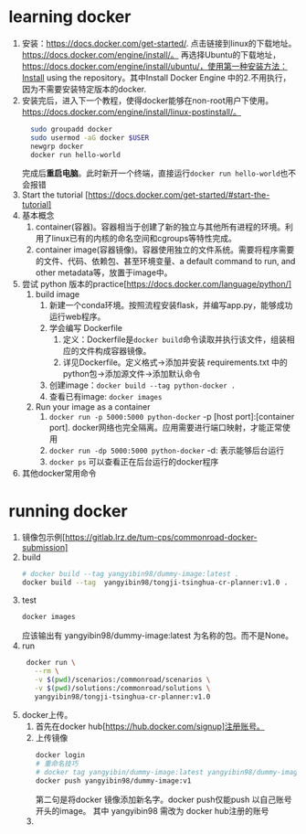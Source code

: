 # learning docker
1. 安装：https://docs.docker.com/get-started/. 点击链接到linux的下载地址。https://docs.docker.com/engine/install/。 再选择Ubuntu的下载地址，https://docs.docker.com/engine/install/ubuntu/，使用第一种安装方法：Install using the repository。其中Install Docker Engine 中的2.不用执行，因为不需要安装特定版本的docker.
2. 安装完后，进入下一个教程，使得docker能够在non-root用户下使用。https://docs.docker.com/engine/install/linux-postinstall/。
    ```bash
      sudo groupadd docker
      sudo usermod -aG docker $USER
      newgrp docker 
      docker run hello-world
    ```
    完成后**重启电脑**。此时新开一个终端，直接运行`docker run hello-world`也不会报错
3. Start the tutorial [https://docs.docker.com/get-started/#start-the-tutorial]
4. 基本概念
   1. container(容器)。容器相当于创建了新的独立与其他所有进程的环境。利用了linux已有的内核的命名空间和cgroups等特性完成。
   2. container image(容器镜像)。容器使用独立的文件系统。需要将程序需要的文件、代码、依赖包、甚至环境变量、a default command to run, and other metadata等，放置于image中。
5. 尝试 python 版本的practice[https://docs.docker.com/language/python/]
   1. build image
      1. 新建一个conda环境。按照流程安装flask，并编写app.py，能够成功运行web程序。
      2. 学会编写 Dockerfile
         1. 定义：Dockerfile是`docker build`命令读取并执行该文件，组装相应的文件构成容器镜像。
         2. 详见Dockerfile。定义格式->添加并安装 requirements.txt 中的python包->添加源文件->添加默认命令
      3. 创建image：`docker build --tag python-docker .`
      4. 查看已有image: `docker images`
   2. Run your image as a container
      1. `docker run -p 5000:5000 python-docker` -p [host port]:[container port]. docker网络也完全隔离。应用需要进行端口映射，才能正常使用
      2. `docker run -dp 5000:5000 python-docker` -d: 表示能够后台运行
      3. `docker ps` 可以查看正在后台运行的docker程序
6. 其他docker常用命令


# running docker
1. 镜像包示例[https://gitlab.lrz.de/tum-cps/commonroad-docker-submission]
2. build
   ```bash
   # docker build --tag yangyibin98/dummy-image:latest .
   docker build --tag  yangyibin98/tongji-tsinghua-cr-planner:v1.0 .
   ```
3. test
   ```bash
   docker images
   ```
   应该输出有 yangyibin98/dummy-image:latest 为名称的包。而不是None。
4. run
   ```bash
    docker run \
      --rm \
      -v $(pwd)/scenarios:/commonroad/scenarios \
      -v $(pwd)/solutions:/commonroad/solutions \
      yangyibin98/tongji-tsinghua-cr-planner:v1.0

   ```
5. docker上传。
   1. 首先在docker hub[https://hub.docker.com/signup]注册账号。
   2. 上传镜像
      ```bash
      docker login
      # 重命名技巧
      # docker tag yangyibin/dummy-image:latest yangyibin98/dummy-image:v1
      docker push yangyibin98/dummy-image:v1
      ```
      第二句是将docker 镜像添加新名字。docker push仅能push 以自己账号开头的image。
      其中 yangyibin98 需改为 docker hub注册的账号
   3. 
